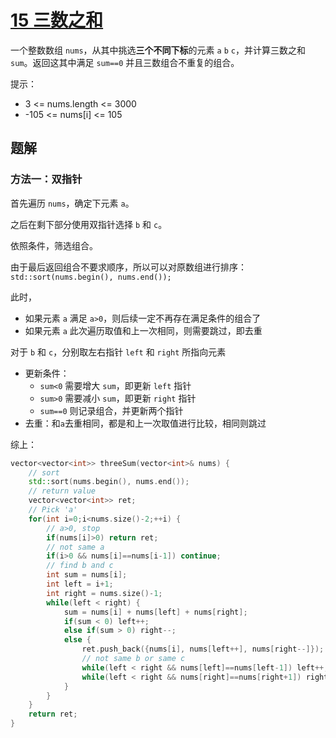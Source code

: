 
# [15 三数之和](https://leetcode.cn/problems/3sum/description/)

一个整数数组 `nums`，从其中挑选**三个不同下标**的元素 `a` `b` `c`，并计算三数之和 `sum`。返回这其中满足 `sum==0` 并且三数组合不重复的组合。

提示：
- 3 <= nums.length <= 3000
- -105 <= nums[i] <= 105

## 题解

### 方法一：双指针

首先遍历 `nums`，确定下元素 `a`。

之后在剩下部分使用双指针选择 `b` 和 `c`。

依照条件，筛选组合。

由于最后返回组合不要求顺序，所以可以对原数组进行排序：`std::sort(nums.begin(), nums.end());`

此时，
- 如果元素 `a` 满足 `a>0`，则后续一定不再存在满足条件的组合了
- 如果元素 `a` 此次遍历取值和上一次相同，则需要跳过，即去重

对于 `b` 和 `c`，分别取左右指针 `left` 和 `right` 所指向元素

- 更新条件：
  - `sum<0` 需要增大 `sum`，即更新 `left` 指针
  - `sum>0` 需要减小 `sum`，即更新 `right` 指针
  - `sum==0` 则记录组合，并更新两个指针
- 去重：和`a`去重相同，都是和上一次取值进行比较，相同则跳过

综上：

```cpp
vector<vector<int>> threeSum(vector<int>& nums) {
    // sort
    std::sort(nums.begin(), nums.end());
    // return value
    vector<vector<int>> ret;
    // Pick 'a'
    for(int i=0;i<nums.size()-2;++i) {
        // a>0, stop
        if(nums[i]>0) return ret;
        // not same a
        if(i>0 && nums[i]==nums[i-1]) continue;
        // find b and c
        int sum = nums[i];
        int left = i+1;
        int right = nums.size()-1;
        while(left < right) {
            sum = nums[i] + nums[left] + nums[right];
            if(sum < 0) left++;
            else if(sum > 0) right--;
            else {
                ret.push_back({nums[i], nums[left++], nums[right--]});
                // not same b or same c
                while(left < right && nums[left]==nums[left-1]) left++;
                while(left < right && nums[right]==nums[right+1]) right--;
            }
        }
    }
    return ret;
}
```
